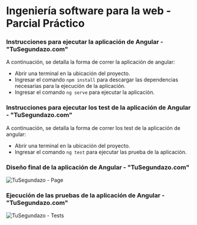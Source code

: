 # Ingeniería software para la web - Parcial Práctico

### Instrucciones para ejecutar la aplicación de Angular - "TuSegundazo.com"

A continuación, se detalla la forma de correr la aplicación de angular:

<ul>
  <li>Abrir una terminal en la ubicación del proyecto.</li>
  <li>Ingresar el comando <code>npm install</code> para descargar las dependencias necesarias para la ejecución de la aplicación.</li>
  <li>Ingresar el comando <code>ng serve</code> para ejecutar la aplicación.</li>
</ul>

### Instrucciones para ejecutar los test de la aplicación de Angular - "TuSegundazo.com"

A continuación, se detalla la forma de correr los test de la aplicación de angular:

<ul>
  <li>Abrir una terminal en la ubicación del proyecto.</li>
  <li>Ingresar el comando <code>ng test</code> para ejecutar las prueba de la aplicación.</li>
</ul>

### Diseño final de la aplicación de Angular - "TuSegundazo.com"

![TuSegundazo - Page](https://github.com/JulianP911/MISO4104-Parcial-Practico/assets/60160654/d002807e-0589-419a-afc7-277a49313c84)

### Ejecución de las pruebas de la aplicación de Angular - "TuSegundazo.com"

![TuSegundazo - Tests](https://github.com/JulianP911/MISO4104-Parcial-Practico/assets/60160654/4b6ede59-bbb7-439a-b54b-194e8613bc59)

